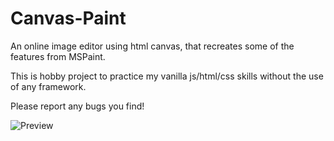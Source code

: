# Canvas-Paint

An online image editor using html canvas, that recreates some of the features from MSPaint.

This is hobby project to practice my vanilla js/html/css skills without the use of any framework.

Please report any bugs you find!

![Preview](https://res.cloudinary.com/richi/image/upload/v1585431163/previews/canvas-paint-preview_mwhkh1.gif)
